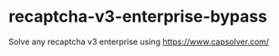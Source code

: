# recaptcha-v3-enterprise-bypass
Solve any recaptcha v3 enterprise using https://www.capsolver.com/



                                                                                                                                                      